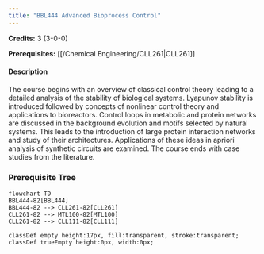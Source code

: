 ```yaml
---
title: "BBL444 Advanced Bioprocess Control"
---
```

**Credits:** 3 (3-0-0)

**Prerequisites:** [[/Chemical Engineering/CLL261|CLL261]]

#### Description
The course begins with an overview of classical control theory leading to a detailed analysis of the stability of biological systems. Lyapunov stability is introduced followed by concepts of nonlinear control theory and applications to bioreactors. Control loops in metabolic and protein networks are discussed in the background evolution and motifs selected by natural systems. This leads to the introduction of large protein interaction networks and study of their architectures. Applications of these ideas in apriori analysis of synthetic circuits are examined. The course ends with case studies from the literature.

### Prerequisite Tree

```mermaid
flowchart TD
BBL444-82[BBL444]
BBL444-82 --> CLL261-82[CLL261]
CLL261-82 --> MTL100-82[MTL100]
CLL261-82 --> CLL111-82[CLL111]

classDef empty height:17px, fill:transparent, stroke:transparent;
classDef trueEmpty height:0px, width:0px;
```